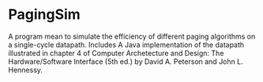 # PagingSim
A program mean to simulate the efficiency of different paging algorithms on a single-cycle datapath.
Includes A Java implementation of the datapath illustrated in chapter 4 of Computer Archetecture and Design: The Hardware/Software Interface (5th ed.) by David A. Peterson and John L. Hennessy.

